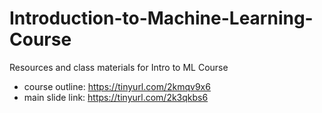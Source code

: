 # Introduction-to-Machine-Learning-Course
Resources and class materials for Intro to ML Course 

- course outline: https://tinyurl.com/2kmqv9x6
- main slide link: https://tinyurl.com/2k3qkbs6
